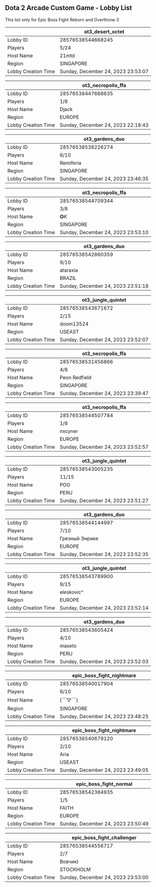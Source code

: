 ## Dota 2 Arcade Custom Game - Lobby List

This list only for Epic Boss Fight Reborn and Overthrow 3

|  | ot3_desert_octet |
| ------ | ------ |
| Lobby ID | 28576538544668245 |
| Players | 5/24 |
| Host Name | 21mtd |
| Region | SINGAPORE |
| Lobby Creation Time | Sunday, December 24, 2023 23:53:07 |


|  | ot3_necropolis_ffa |
| ------ | ------ |
| Lobby ID | 28576538447668635 |
| Players | 1/8 |
| Host Name | Djack |
| Region | EUROPE |
| Lobby Creation Time | Sunday, December 24, 2023 22:18:43 |


|  | ot3_gardens_duo |
| ------ | ------ |
| Lobby ID | 28576538538226274 |
| Players | 6/10 |
| Host Name | Remiferia |
| Region | SINGAPORE |
| Lobby Creation Time | Sunday, December 24, 2023 23:46:35 |


|  | ot3_necropolis_ffa |
| ------ | ------ |
| Lobby ID | 28576538544709344 |
| Players | 3/8 |
| Host Name | ✪K |
| Region | SINGAPORE |
| Lobby Creation Time | Sunday, December 24, 2023 23:53:10 |


|  | ot3_gardens_duo |
| ------ | ------ |
| Lobby ID | 28576538542860359 |
| Players | 9/10 |
| Host Name | ataraxia |
| Region | BRAZIL |
| Lobby Creation Time | Sunday, December 24, 2023 23:51:18 |


|  | ot3_jungle_quintet |
| ------ | ------ |
| Lobby ID | 28576538543671672 |
| Players | 2/15 |
| Host Name | doom13524 |
| Region | USEAST |
| Lobby Creation Time | Sunday, December 24, 2023 23:52:07 |


|  | ot3_necropolis_ffa |
| ------ | ------ |
| Lobby ID | 28576538531456866 |
| Players | 4/8 |
| Host Name | Peon Redfield |
| Region | SINGAPORE |
| Lobby Creation Time | Sunday, December 24, 2023 23:39:47 |


|  | ot3_necropolis_ffa |
| ------ | ------ |
| Lobby ID | 28576538544507784 |
| Players | 1/8 |
| Host Name | nxcyner |
| Region | EUROPE |
| Lobby Creation Time | Sunday, December 24, 2023 23:52:57 |


|  | ot3_jungle_quintet |
| ------ | ------ |
| Lobby ID | 28576538543005235 |
| Players | 11/15 |
| Host Name | POO |
| Region | PERU |
| Lobby Creation Time | Sunday, December 24, 2023 23:51:27 |


|  | ot3_gardens_duo |
| ------ | ------ |
| Lobby ID | 28576538544144997 |
| Players | 7/10 |
| Host Name | Грязный Энрике |
| Region | EUROPE |
| Lobby Creation Time | Sunday, December 24, 2023 23:52:35 |


|  | ot3_jungle_quintet |
| ------ | ------ |
| Lobby ID | 28576538543789900 |
| Players | 9/15 |
| Host Name | eleskovic^ |
| Region | EUROPE |
| Lobby Creation Time | Sunday, December 24, 2023 23:52:14 |


|  | ot3_gardens_duo |
| ------ | ------ |
| Lobby ID | 28576538543605424 |
| Players | 4/10 |
| Host Name | maseto |
| Region | PERU |
| Lobby Creation Time | Sunday, December 24, 2023 23:52:03 |


|  | epic_boss_fight_nightmare |
| ------ | ------ |
| Lobby ID | 28576538540017904 |
| Players | 6/10 |
| Host Name | (￣▽￣) |
| Region | SINGAPORE |
| Lobby Creation Time | Sunday, December 24, 2023 23:48:25 |


|  | epic_boss_fight_nightmare |
| ------ | ------ |
| Lobby ID | 28576538540679120 |
| Players | 2/10 |
| Host Name | Aria |
| Region | USEAST |
| Lobby Creation Time | Sunday, December 24, 2023 23:49:05 |


|  | epic_boss_fight_normal |
| ------ | ------ |
| Lobby ID | 28576538542384935 |
| Players | 1/5 |
| Host Name | FAITH |
| Region | EUROPE |
| Lobby Creation Time | Sunday, December 24, 2023 23:50:49 |


|  | epic_boss_fight_challenger |
| ------ | ------ |
| Lobby ID | 28576538544556717 |
| Players | 2/7 |
| Host Name | Вовчик) |
| Region | STOCKHOLM |
| Lobby Creation Time | Sunday, December 24, 2023 23:53:00 |


